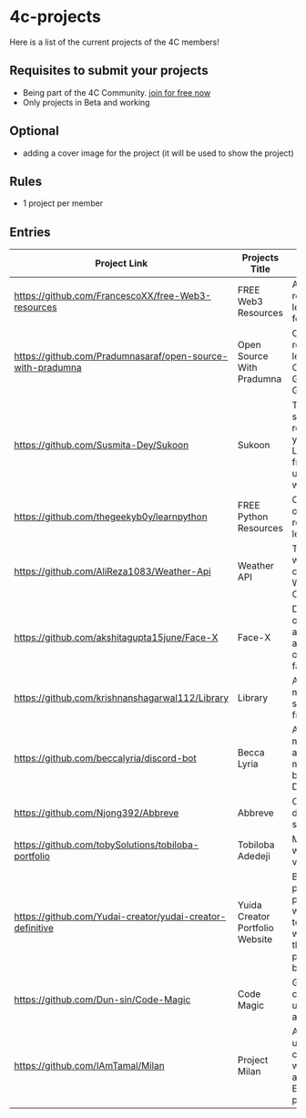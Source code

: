 # 4c-projects

Here is a list of the current projects of the 4C members!

## Requisites to submit your projects

- Being part of the 4C Community. [join for free now](https://discord.com/invite/ns5x8bTz25)
- Only projects in Beta and working

## Optional

- adding a cover image for the project (it will be used to show the project)

## Rules

- 1 project per member

## Entries


| Project Link                                               | Projects Title                  | Description (optional)                                                                                   | Twitter handle                                         | Tech Stack                                 |
| ---------------------------------------------------------- | ------------------------------- | -------------------------------------------------------------------------------------------------------- | ------------------------------------------------------ | ------------------------------------------ |
| https://github.com/FrancescoXX/free-Web3-resources         | FREE Web3 Resources             | A list of resources to learn Web3 for FREE                                                               | [FrancescoCiull4](https://twitter.com/FrancescoCiull4) | React, CSS, Solidity                       |
| https://github.com/Pradumnasaraf/open-source-with-pradumna | Open Source With Pradumna       | Contains resources to learn about Open Source, Git, and GitHub.                                          | [Pradumna Saraf](https://twitter.com/pradumna_saraf)   | Markdown, HTML, CSS, Docker                |
| https://github.com/Susmita-Dey/Sukoon                      | Sukoon                          | The one step solution to get relief from your stress. Live a stress-free life by using this website.     | [Susmita Dey](https://twitter.com/its_SusmitaDey)      | HTML, CSS, JS                              |
| https://github.com/thegeekyb0y/learnpython                 | FREE Python Resources           | Compiled list of Free resources to learn Python                                                          | [thegeekyb0y](https://twitter.com/thegeekyb0y)         | Markdown                                   |
| https://github.com/AliReza1083/Weather-Api                 | Weather API                     | The place where you can check the Weather of a Country/City                                              | [Ali Reza](https://twitter.com/Ali_Developer05)        | React, Material UI, SCSS                   |
| https://github.com/akshitagupta15june/Face-X               | Face-X                          | Demonstration of different algorithms and operations on faces.                                           | [Akshita_archer](https://twitter.com/Akshita_archer)   | Python                                     |
| https://github.com/krishnanshagarwal112/Library            | Library                         | A basic library management system [only frontend]                                                        | [KrishnanshDev](https://twitter.com/krishnanshdev)     | HTML, CSS, JS                              |
| https://github.com/beccalyria/discord-bot                  | Becca Lyria                     | A community management and moderation bot for Discord.                                                   | [Becca Lyria](https://twitter.com/becca_lyria)         | Typescript                                 |
| https://github.com/Njong392/Abbreve                        | Abbreve                         | Open source dictionary for slang                                                                         | [njong_emy](https://twitter.com/njong_emy)             | React, Tailwind                            |
| https://github.com/tobySolutions/tobiloba-portfolio        | Tobiloba Adedeji                | My portfolio website, version 1.0                                                                        | [toby_solutions](https://twitter.com/toby_solutions)   | React, Tailwind                            |
| https://github.com/Yudai-creator/yudai-creator-definitive  | Yuida Creator Portfolio Website | Building my portfolio of porjects, where I going to turn this website into the center point of my brand. | [Yudai H](https://twitter.com/creator_yudai)           | Next, Vue, SCSS                            |
| https://github.com/Dun-sin/Code-Magic                      | Code Magic                      | Get short css code you can use in your applications                                                      | [Dunsin](https://twitter.com/DunsinWebDev)             | Typescript
| https://github.com/IAmTamal/Milan                          | Project Milan                   | A hub for users to collaborate with NGOs and make Earth a better place                                   | [Tamal](https://twitter.com/mrTamall)                  | Mongo, Express, React

